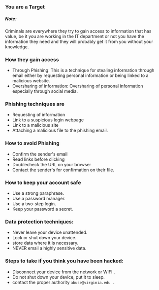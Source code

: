 ### You are a Target


##### Note: 
 
 Criminals are everywhere they try to gain access to information that has value, be it
 you are working in the IT department or not you have the information they need 
 and they will probably get it from you without your knowledge.

### How they gain access

* Through Phishing: This is a technique for stealing information through email either by 
  requesting personal information or being linked to a malicious website.
* Oversharing of information: Oversharing of personal information especially through social 
  media.


### Phishing techniques are

* Requesting of information
* Link to a suspicious login webpage
* Link to a malicious site
* Attaching a malicious file to the phishing email.


### How to avoid Phishing

* Confirm the sender's email
* Read links before clicking
* Doublecheck the URL on your browser
* Contact the sender's for confirmation on their file.


### How to keep your account safe
* Use a strong paraphrase.
* Use a password manager.
* Use a two-step login.
* Keep your password a secret.


### Data protection techniques:

* Never leave your device unattended.
* Lock or shut down your device.
* store data where it is necessary.
* NEVER email a highly sensitive data.


### Steps to take if you think you have been hacked:

* Disconnect your device from the network or WIFI .
* Do not shut down your device, put it to sleep.
* contact the proper authority `abuse@virginia.edu `.








